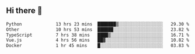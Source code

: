## Hi there 👋

<!--START_SECTION:waka-->

```txt
Python             13 hrs 23 mins  ███████▒░░░░░░░░░░░░░░░░░   29.30 %
Other              10 hrs 53 mins  ██████░░░░░░░░░░░░░░░░░░░   23.82 %
TypeScript         7 hrs 38 mins   ████▒░░░░░░░░░░░░░░░░░░░░   16.71 %
Vue.js             4 hrs 56 mins   ██▓░░░░░░░░░░░░░░░░░░░░░░   10.82 %
Docker             1 hr 45 mins    █░░░░░░░░░░░░░░░░░░░░░░░░   03.83 %
```

<!--END_SECTION:waka-->
